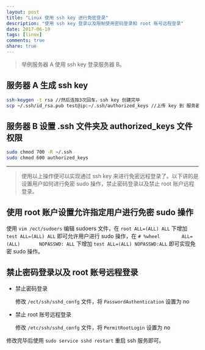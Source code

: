 ```yaml
---
layout: post
title: "Linux 使用 ssh key 进行免密登录"
description: "使用 ssh key 登录以及限制使用密码登录和 root 账号远程登录"
date: 2017-06-10
tags: [linux]
comments: true
share: true
---
```


> 举例服务器 A 使用 ssh key 登录服务器 B。

## 服务器 A 生成 ssh key

```bash
ssh-keygen -t rsa //然后连按3次回车，ssh key 创建完毕
scp ~/.ssh/id_rsa.pub test@ip:~/.ssh/authorized_keys //上传 key 到 服务器 B，如果登录服务器 B 的用户还有生成过 ssh key 的话请先在用户的家目录创建 .ssh 文件夹
```

## 服务器 B 设置 .ssh 文件夹及 authorized_keys 文件权限

```bash
sudo chmod 700 -R ~/.ssh
sudo chmod 600 authorized_keys
```

---

> 使用以上操作便可以实现通过 ssh key 来进行免密远程登录了。以下讲的是设置用户如何进行免密 sudo 操作，禁止密码登录以及禁止 root 账户远程登录。

## 使用 root 账户设置允许指定用户进行免密 sudo 操作

使用 `vim /ect/sudoers` 编辑 sudoers 文件，在 `root ALL=(ALL) ALL` 下增加 `test ALL=(ALL) ALL` 即可允许用户进行 sudo 操作，在 `# %wheel        ALL=(ALL)       NOPASSWD: ALL` 下增加 `test ALL=(ALL) NOPASSWD:ALL` 即可实现免密 sudo 操作。

## 禁止密码登录以及 root 账号远程登录

* 禁止密码登录

  修改 `/ect/ssh/sshd_confg` 文件，将 `PasswordAuthentication` 设置为 no

* 禁止 root 账号远程登录

  修改 `/etc/ssh/sshd_confg` 文件，将 `PermitRootLogin` 设置为 no

修改完毕后使用 `sudo service sshd restart` 重启 ssh 服务即可。
